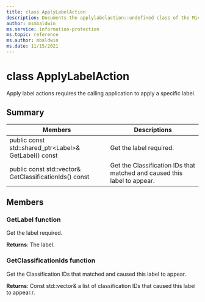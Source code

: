```yaml
---
title: class ApplyLabelAction 
description: Documents the applylabelaction::undefined class of the Microsoft Information Protection (MIP) SDK.
author: msmbaldwin
ms.service: information-protection
ms.topic: reference
ms.author: mbaldwin
ms.date: 11/15/2021
---
```


# class ApplyLabelAction 
Apply label actions requires the calling application to apply a specific label.
  
## Summary
 Members                        | Descriptions                                
--------------------------------|---------------------------------------------
public const std::shared_ptr\<Label\>& GetLabel() const  |  Get the label required.
public const std::vector<!--\<std::string\>-->& GetClassificationIds() const  |  Get the Classification IDs that matched and caused this label to appear.
  
## Members
  
### GetLabel function
Get the label required.

  
**Returns**: The label.
  
### GetClassificationIds function
Get the Classification IDs that matched and caused this label to appear.

  
**Returns**: Const std::vector<!--<std::string>-->& a list of classification IDs that caused this label to appear.r.